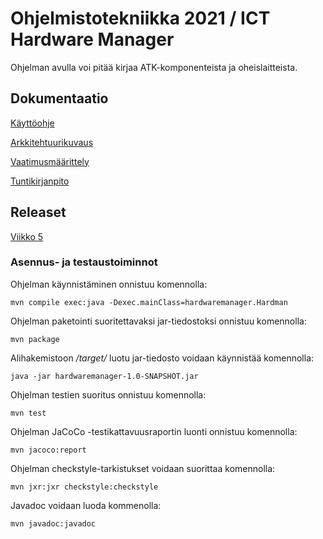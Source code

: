 # Ohjelmistotekniikka 2021 / ICT Hardware Manager

Ohjelman avulla voi pitää kirjaa ATK-komponenteista ja oheislaitteista.



## Dokumentaatio
[Käyttöohje](https://github.com/ossikh/ot-harjoitustyo/blob/master/dokumentaatio/kayttohje.md)

[Arkkitehtuurikuvaus](https://github.com/ossikh/ot-harjoitustyo/blob/master/dokumentaatio/arkkitehtuuri.md)

[Vaatimusmäärittely](https://github.com/ossikh/ot-harjoitustyo/blob/master/dokumentaatio/vaatimusmaarittely.md)

[Tuntikirjanpito](https://github.com/ossikh/ot-harjoitustyo/blob/master/dokumentaatio/tuntikirjanpito.md)

## Releaset
[Viikko 5](https://github.com/ossikh/ot-harjoitustyo/releases/tag/viikko5)

### Asennus- ja testaustoiminnot

Ohjelman käynnistäminen onnistuu komennolla:
```
mvn compile exec:java -Dexec.mainClass=hardwaremanager.Hardman
```


Ohjelman paketointi suoritettavaksi jar-tiedostoksi onnistuu komennolla:
```
mvn package
```

Alihakemistoon _/target/_ luotu jar-tiedosto voidaan käynnistää komennolla:
```
java -jar hardwaremanager-1.0-SNAPSHOT.jar
```

Ohjelman testien suoritus onnistuu komennolla:
```
mvn test
```

Ohjelman JaCoCo -testikattavuusraportin luonti onnistuu komennolla:

```
mvn jacoco:report
```

Ohjelman checkstyle-tarkistukset voidaan suorittaa komennolla:
```
mvn jxr:jxr checkstyle:checkstyle
```

Javadoc voidaan luoda kommenolla:
```
mvn javadoc:javadoc
```
